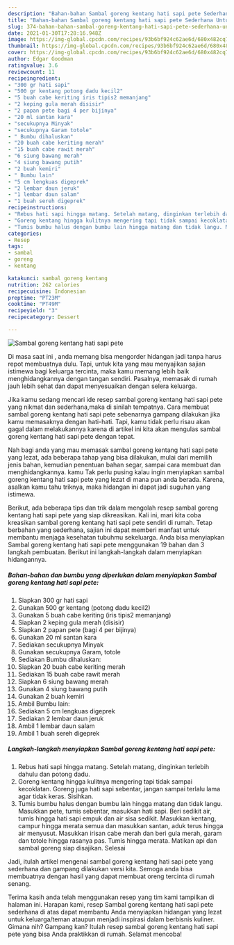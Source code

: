 ```yaml
---
description: "Bahan-bahan Sambal goreng kentang hati sapi pete Sederhana Untuk Jualan"
title: "Bahan-bahan Sambal goreng kentang hati sapi pete Sederhana Untuk Jualan"
slug: 374-bahan-bahan-sambal-goreng-kentang-hati-sapi-pete-sederhana-untuk-jualan
date: 2021-01-30T17:28:16.948Z
image: https://img-global.cpcdn.com/recipes/93b6bf924c62ae6d/680x482cq70/sambal-goreng-kentang-hati-sapi-pete-foto-resep-utama.jpg
thumbnail: https://img-global.cpcdn.com/recipes/93b6bf924c62ae6d/680x482cq70/sambal-goreng-kentang-hati-sapi-pete-foto-resep-utama.jpg
cover: https://img-global.cpcdn.com/recipes/93b6bf924c62ae6d/680x482cq70/sambal-goreng-kentang-hati-sapi-pete-foto-resep-utama.jpg
author: Edgar Goodman
ratingvalue: 3.6
reviewcount: 11
recipeingredient:
- "300 gr hati sapi"
- "500 gr kentang potong dadu kecil2"
- "5 buah cabe keriting iris tipis2 memanjang"
- "2 keping gula merah disisir"
- "2 papan pete bagi 4 per bijinya"
- "20 ml santan kara"
- "secukupnya Minyak"
- "secukupnya Garam totole"
- " Bumbu dihaluskan"
- "20 buah cabe keriting merah"
- "15 buah cabe rawit merah"
- "6 siung bawang merah"
- "4 siung bawang putih"
- "2 buah kemiri"
- " Bumbu lain"
- "5 cm lengkuas digeprek"
- "2 lembar daun jeruk"
- "1 lembar daun salam"
- "1 buah sereh digeprek"
recipeinstructions:
- "Rebus hati sapi hingga matang. Setelah matang, dinginkan terlebih dahulu dan potong dadu."
- "Goreng kentang hingga kulitnya mengering tapi tidak sampai kecoklatan. Goreng juga hati sapi sebentar, jangan sampai terlalu lama agar tidak keras. Sisihkan."
- "Tumis bumbu halus dengan bumbu lain hingga matang dan tidak langu. Masukkan pete, tumis sebentar, masukkan hati sapi. Beri sedikit air, tumis hingga hati sapi empuk dan air sisa sedikit. Masukkan kentang, campur hingga merata semua dan masukkan santan, aduk terus hingga air menyusut. Masukkan irisan cabe merah dan beri gula merah, garam dan totole hingga rasanya pas. Tumis hingga merata. Matikan api dan sambal goreng siap disajikan. Selesai"
categories:
- Resep
tags:
- sambal
- goreng
- kentang

katakunci: sambal goreng kentang 
nutrition: 262 calories
recipecuisine: Indonesian
preptime: "PT23M"
cooktime: "PT49M"
recipeyield: "3"
recipecategory: Dessert

---
```



![Sambal goreng kentang hati sapi pete](https://img-global.cpcdn.com/recipes/93b6bf924c62ae6d/680x482cq70/sambal-goreng-kentang-hati-sapi-pete-foto-resep-utama.jpg)

Di masa  saat ini , anda memang bisa mengorder hidangan jadi tanpa harus repot membuatnya dulu. Tapi, untuk kita yang mau menyajikan sajian istimewa bagi keluarga tercinta, maka kamu memang lebih baik menghidangkannya dengan tangan sendiri. Pasalnya, memasak di rumah jauh lebih sehat dan dapat menyesuaikan dengan selera keluarga.

Jika kamu sedang mencari ide resep sambal goreng kentang hati sapi pete yang nikmat dan sederhana,maka di sinilah tempatnya. Cara membuat sambal goreng kentang hati sapi pete  sebenarnya gampang dilakukan jika kamu memasaknya dengan hati-hati. Tapi, kamu tidak perlu risau akan gagal dalam melakukannya 
karena di artikel ini kita akan mengulas sambal goreng kentang hati sapi pete dengan tepat.  



Nah bagi anda yang mau memasak sambal goreng kentang hati sapi pete yang lezat, ada beberapa tahap yang bisa dilakukan, mulai dari memilih jenis bahan, kemudian penentuan bahan segar, sampai cara membuat dan menghidangkannya. kamu Tak perlu pusing kalau ingin menyiapkan sambal goreng kentang hati sapi pete yang lezat di mana pun anda berada. Karena, asalkan kamu  tahu triknya, maka hidangan ini dapat jadi suguhan yang istimewa.

Berikut, ada beberapa tips dan trik dalam mengolah resep sambal goreng kentang hati sapi pete yang siap dikreasikan. Kali ini, mari kita coba kreasikan sambal goreng kentang hati sapi pete sendiri di rumah. Tetap berbahan yang sederhana, sajian ini dapat memberi manfaat untuk membantu menjaga kesehatan tubuhmu sekeluarga. Anda bisa menyiapkan Sambal goreng kentang hati sapi pete menggunakan 19 bahan dan 3 langkah pembuatan. Berikut ini langkah-langkah dalam menyiapkan hidangannya.

<!--inarticleads1-->

##### Bahan-bahan dan bumbu yang diperlukan dalam menyiapkan Sambal goreng kentang hati sapi pete:

1. Siapkan 300 gr hati sapi
1. Gunakan 500 gr kentang (potong dadu kecil2)
1. Gunakan 5 buah cabe keriting (iris tipis2 memanjang)
1. Siapkan 2 keping gula merah (disisir)
1. Siapkan 2 papan pete (bagi 4 per bijinya)
1. Gunakan 20 ml santan kara
1. Sediakan secukupnya Minyak
1. Gunakan secukupnya Garam, totole
1. Sediakan  Bumbu dihaluskan:
1. Siapkan 20 buah cabe keriting merah
1. Sediakan 15 buah cabe rawit merah
1. Siapkan 6 siung bawang merah
1. Gunakan 4 siung bawang putih
1. Gunakan 2 buah kemiri
1. Ambil  Bumbu lain:
1. Sediakan 5 cm lengkuas digeprek
1. Sediakan 2 lembar daun jeruk
1. Ambil 1 lembar daun salam
1. Ambil 1 buah sereh digeprek




<!--inarticleads2-->

##### Langkah-langkah menyiapkan Sambal goreng kentang hati sapi pete:

1. Rebus hati sapi hingga matang. Setelah matang, dinginkan terlebih dahulu dan potong dadu.
1. Goreng kentang hingga kulitnya mengering tapi tidak sampai kecoklatan. Goreng juga hati sapi sebentar, jangan sampai terlalu lama agar tidak keras. Sisihkan.
1. Tumis bumbu halus dengan bumbu lain hingga matang dan tidak langu. Masukkan pete, tumis sebentar, masukkan hati sapi. Beri sedikit air, tumis hingga hati sapi empuk dan air sisa sedikit. Masukkan kentang, campur hingga merata semua dan masukkan santan, aduk terus hingga air menyusut. Masukkan irisan cabe merah dan beri gula merah, garam dan totole hingga rasanya pas. Tumis hingga merata. Matikan api dan sambal goreng siap disajikan. Selesai




Jadi, itulah artikel mengenai  sambal goreng kentang hati sapi pete  yang sederhana dan gampang dilakukan versi kita. Semoga anda bisa membuatnya dengan hasil yang dapat membuat oreng tercinta di rumah senang. 

Terima kasih anda telah menggunakan resep yang tim kami tampilkan di halaman ini. Harapan kami, resep  Sambal goreng kentang hati sapi pete sederhana di atas dapat membantu Anda menyiapkan hidangan yang lezat untuk keluarga/teman ataupun menjadi inspirasi dalam berbisnis kuliner. Gimana nih? Gampang kan? Itulah resep sambal goreng kentang hati sapi pete yang bisa Anda praktikkan di rumah. Selamat mencoba!

